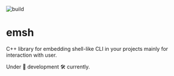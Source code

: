 ![build](https://github.com/czertyaka/emsh/actions/workflows/cmake-multi-platform.yml/badge.svg)

# emsh

C++ library for embedding shell-like CLI in your projects mainly for interaction with user.

Under 🚧 development 🛠️ currently.

